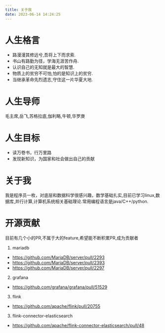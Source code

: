 ```yaml
---
title: 关于我
date: 2023-06-14 14:24:25
---
```

# 人生格言
- 路漫漫其修远兮,吾将上下而求索.
- 书山有路勤为径，学海无涯苦作舟.
- 认识自己的无知就是最大的智慧.
- 物质上的贫穷不可怕,怕的是知识上的贫穷.
- 当继承革命先烈遗志,守住这一片华夏大地.
# 人生导师
 毛主席,岳飞,苏格拉底,伽利略,牛顿,华罗庚
# 人生目标
- 读万卷书，行万里路
- 发现新知识，为国家和社会做出自己的贡献
# 关于我
我是程序员一枚，对底层和数据科学很感兴趣，数学基础扎实,目前已学习linux,数据库,并行计算,计算机系统相关基础理论.常用编程语言是java/C++/python.
# 开源贡献
目前有几个小的PR,不属于大的feature,希望能不断积累PR,成为贡献者
1. mariadb 
 - https://github.com/MariaDB/server/pull/2293
 - https://github.com/MariaDB/server/pull/2393
 - https://github.com/MariaDB/server/pull/2297
2. grafana 
- https://github.com/grafana/grafana/pull/51529
3. flink
- https://github.com/apache/flink/pull/20755
3. flink-connector-elasticsearch 
- https://github.com/apache/flink-connector-elasticsearch/pull/48